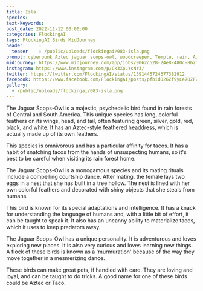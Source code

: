 ```yaml
---
title: Isla
species: 
text-keywords: 
post_date: 2022-11-12 00:00:00
categories: FlockingAI
tags: FlockingAI Birds MidJourney 
header      :
  teaser    : /public/uploads/flockingai/083-isla.png
prompt: cyberpunk Aztec jaguar scops-owl, woodcreeper, Temple, rain, Aztec feather headdress, Majestic, portrait, Profile, Yoji Shinkawa style, Ink painting, bold brushstrokes, mystical, Orphism, pattern, psychedelic, Concept art, dramatic lighting, Green silver gold red black and white, intricate detail, Mandy Jurgens, 8k stylize
midjourney: https://www.midjourney.com/app/jobs/9062c528-24e8-480c-862f-67e7712f43b2
instagram: https://www.instagram.com/p/Ck3XpLYsNr3/
twitter: https://twitter.com/FlockingAI/status/1591445724377382912
facebook: https://www.facebook.com/FlockingAI/posts/pfbid026Zf9yLe7QZFZJz7YgjhHDoGFRuuHrKAAL54jF7npv6LJmMSPfEc9QGw2Yru7cdV8l
gallery: 
  - /public/uploads/flockingai/083-isla.png
---
```


The Jaguar Scops-Owl is a majestic, psychedelic bird found in rain forests of Central and South America. This unique species has long, colorful feathers on its wings, head, and tail, often featuring green, silver, gold, red, black, and white. It has an Aztec-style feathered headdress, which is actually made up of its own feathers.

This species is omnivorous and has a particular affinity for tacos. It has a habit of snatching tacos from the hands of unsuspecting humans, so it's best to be careful when visiting its rain forest home.

The Jaguar Scops-Owl is a monogamous species and its mating rituals include a compelling courtship dance. After mating, the female lays two eggs in a nest that she has built in a tree hollow. The nest is lined with her own colorful feathers and decorated with shiny objects that she steals from humans.

This bird is known for its special adaptations and intelligence. It has a knack for understanding the language of humans and, with a little bit of effort, it can be taught to speak it. It also has an uncanny ability to materialize tacos, which it uses to keep predators away.

The Jaguar Scops-Owl has a unique personality. It is adventurous and loves exploring new places. It is also very curious and loves learning new things. A flock of these birds is known as a 'murmuration' because of the way they move together in a mesmerizing dance.

These birds can make great pets, if handled with care. They are loving and loyal, and can be taught to do tricks. A good name for one of these birds could be Aztec or Taco.
